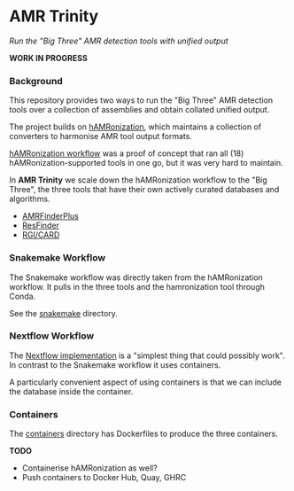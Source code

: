 # AMR Trinity

_Run the "Big Three" AMR detection tools with unified output_

**WORK IN PROGRESS**

### Background

This repository provides two ways to run the "Big Three" AMR detection tools
over a collection of assemblies and obtain collated unified output.

The project builds on [hAMRonization](https://github.com/pha4ge/hAMRonization),
which maintains a collection of converters to harmonise AMR tool output formats.

[hAMRonization workflow](https://github.com/pha4ge/hAMRonization_workflow) was
a proof of concept that ran all (18) hAMRonization-supported tools in one go,
but it was very hard to maintain.

In **AMR Trinity** we scale down the hAMRonization workflow to the "Big Three",
the three tools that have their own actively curated databases and algorithms.

 * [AMRFinderPlus](https://github.com/ncbi/amr)
 * [ResFinder](https://bitbucket.org/genomicepidemiology/resfinder)
 * [RGI/CARD](https://github.com/arpcard/rgi)

### Snakemake Workflow

The Snakemake workflow was directly taken from the hAMRonization workflow.  It
pulls in the three tools and the hamronization tool through Conda.

See the [snakemake](snakemake) directory.

### Nextflow Workflow

The [Nextflow implementation](nextflow) is a "simplest thing that could possibly
work".  In contrast to the Snakemake workflow it uses containers.

A particularly convenient aspect of using containers is that we can include the
database inside the container.

### Containers

The [containers](containers) directory has Dockerfiles to produce the three
containers.

**TODO**
 - Containerise hAMRonization as well?
 - Push containers to Docker Hub, Quay, GHRC

